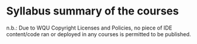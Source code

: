 # Syllabus summary of the courses

n.b.: Due to WQU Copyright Licenses and Policies, no piece of IDE content/code ran or deployed in any courses is permitted to be published.
